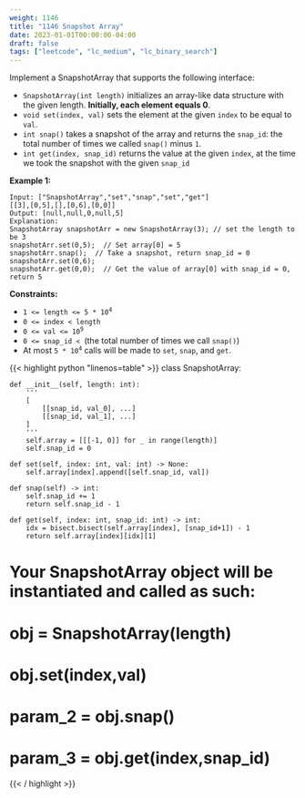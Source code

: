 ```yaml
---
weight: 1146
title: "1146 Snapshot Array"
date: 2023-01-01T00:00:00-04:00
draft: false
tags: ["leetcode", "lc_medium", "lc_binary_search"]
---
```


Implement a SnapshotArray that supports the following interface:

- `SnapshotArray(int length)` initializes an array-like data structure with the given length. **Initially, each element equals 0**.
- `void set(index, val)` sets the element at the given `index` to be equal to `val`.
- `int snap()` takes a snapshot of the array and returns the `snap_id`: the total number of times we called `snap()` minus `1`.
- `int get(index, snap_id)` returns the value at the given `index`, at the time we took the snapshot with the given `snap_id`
 

**Example 1:**
```
Input: ["SnapshotArray","set","snap","set","get"]
[[3],[0,5],[],[0,6],[0,0]]
Output: [null,null,0,null,5]
Explanation: 
SnapshotArray snapshotArr = new SnapshotArray(3); // set the length to be 3
snapshotArr.set(0,5);  // Set array[0] = 5
snapshotArr.snap();  // Take a snapshot, return snap_id = 0
snapshotArr.set(0,6);
snapshotArr.get(0,0);  // Get the value of array[0] with snap_id = 0, return 5
```

**Constraints:**
- <code>1 <= length <= 5 * 10<sup>4</sup></code>
- `0 <= index < length`
- <code>0 <= val <= 10<sup>9</sup></code>
- `0 <= snap_id < `(the total number of times we call `snap()`)
- At most <code>5 * 10<sup>4</sup></code> calls will be made to `set`, `snap`, and `get`.

<div class="tabs"></div>
<div class="tab-content">
<div id="python" class="lang">
{{< highlight python "linenos=table" >}}
class SnapshotArray:

    def __init__(self, length: int):
        '''
        [
            [[snap_id, val_0], ...]
            [[snap_id, val_1], ...]
        ]
        '''
        self.array = [[[-1, 0]] for _ in range(length)]
        self.snap_id = 0

    def set(self, index: int, val: int) -> None:
        self.array[index].append([self.snap_id, val])

    def snap(self) -> int:
        self.snap_id += 1
        return self.snap_id - 1

    def get(self, index: int, snap_id: int) -> int:
        idx = bisect.bisect(self.array[index], [snap_id+1]) - 1
        return self.array[index][idx][1]


# Your SnapshotArray object will be instantiated and called as such:
# obj = SnapshotArray(length)
# obj.set(index,val)
# param_2 = obj.snap()
# param_3 = obj.get(index,snap_id)
{{< / highlight >}}
</div>
</div>
